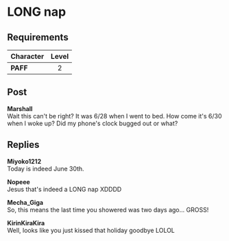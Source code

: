 # LONG nap
## Requirements
|Character|Level|
|---------|:---:|
|**PAFF** |  2  |

## Post
**Marshall**<br>
Wait this can't be right? It was 6/28 when I went to bed. How come it's 6/30 when I woke up? Did my phone's clock bugged out or what?


## Replies
**Miyoko1212**<br>
Today is indeed June 30th.

**Nopeee**<br>
Jesus that's indeed a LONG nap XDDDD

**Mecha_Giga**<br>
So, this means the last time you showered was two days ago... GROSS!

**KirinKiraKira**<br>
Well, looks like you just kissed that holiday goodbye LOLOL

